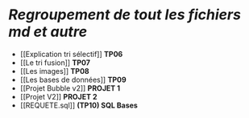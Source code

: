 # _Regroupement de tout les fichiers md et autre_
- [[Explication tri sélectif]] **TP06**
- [[Le tri fusion]] **TP07**
- [[Les images]] **TP08**
- [[Les bases de données]] **TP09**
- [[Projet Bubble v2]] **PROJET 1**
- [[Projet V2]] **PROJET 2**
- [[REQUETE.sql]] **(TP10) SQL Bases**
